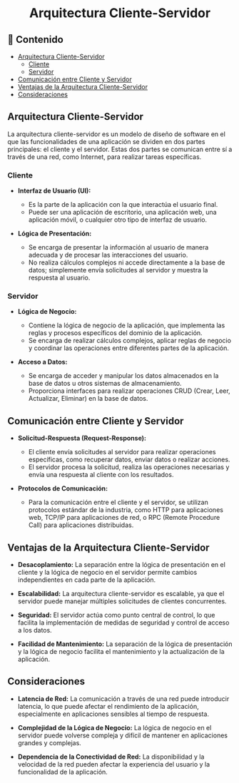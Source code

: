 <h1 align="center">Arquitectura Cliente-Servidor</h1>

<h2>📑 Contenido</h2>

- [Arquitectura Cliente-Servidor](#arquitectura-cliente-servidor)
  - [Cliente](#cliente)
  - [Servidor](#servidor)
- [Comunicación entre Cliente y Servidor](#comunicación-entre-cliente-y-servidor)
- [Ventajas de la Arquitectura Cliente-Servidor](#ventajas-de-la-arquitectura-cliente-servidor)
- [Consideraciones](#consideraciones)

## Arquitectura Cliente-Servidor

La arquitectura cliente-servidor es un modelo de diseño de software en el que las funcionalidades de una aplicación se dividen en dos partes principales: el cliente y el servidor. Estas dos partes se comunican entre sí a través de una red, como Internet, para realizar tareas específicas.

### Cliente

- **Interfaz de Usuario (UI):**

  - Es la parte de la aplicación con la que interactúa el usuario final.
  - Puede ser una aplicación de escritorio, una aplicación web, una aplicación móvil, o cualquier otro tipo de interfaz de usuario.

- **Lógica de Presentación:**
  - Se encarga de presentar la información al usuario de manera adecuada y de procesar las interacciones del usuario.
  - No realiza cálculos complejos ni accede directamente a la base de datos; simplemente envía solicitudes al servidor y muestra la respuesta al usuario.

### Servidor

- **Lógica de Negocio:**

  - Contiene la lógica de negocio de la aplicación, que implementa las reglas y procesos específicos del dominio de la aplicación.
  - Se encarga de realizar cálculos complejos, aplicar reglas de negocio y coordinar las operaciones entre diferentes partes de la aplicación.

- **Acceso a Datos:**

  - Se encarga de acceder y manipular los datos almacenados en la base de datos u otros sistemas de almacenamiento.
  - Proporciona interfaces para realizar operaciones CRUD (Crear, Leer, Actualizar, Eliminar) en la base de datos.

## Comunicación entre Cliente y Servidor

- **Solicitud-Respuesta (Request-Response):**

  - El cliente envía solicitudes al servidor para realizar operaciones específicas, como recuperar datos, enviar datos o realizar acciones.
  - El servidor procesa la solicitud, realiza las operaciones necesarias y envía una respuesta al cliente con los resultados.

- **Protocolos de Comunicación:**

  - Para la comunicación entre el cliente y el servidor, se utilizan protocolos estándar de la industria, como HTTP para aplicaciones web, TCP/IP para aplicaciones de red, o RPC (Remote Procedure Call) para aplicaciones distribuidas.

## Ventajas de la Arquitectura Cliente-Servidor

- **Desacoplamiento:** La separación entre la lógica de presentación en el cliente y la lógica de negocio en el servidor permite cambios independientes en cada parte de la aplicación.

- **Escalabilidad:** La arquitectura cliente-servidor es escalable, ya que el servidor puede manejar múltiples solicitudes de clientes concurrentes.

- **Seguridad:** El servidor actúa como punto central de control, lo que facilita la implementación de medidas de seguridad y control de acceso a los datos.

- **Facilidad de Mantenimiento:** La separación de la lógica de presentación y la lógica de negocio facilita el mantenimiento y la actualización de la aplicación.

## Consideraciones

- **Latencia de Red:** La comunicación a través de una red puede introducir latencia, lo que puede afectar el rendimiento de la aplicación, especialmente en aplicaciones sensibles al tiempo de respuesta.

- **Complejidad de la Lógica de Negocio:** La lógica de negocio en el servidor puede volverse compleja y difícil de mantener en aplicaciones grandes y complejas.

- **Dependencia de la Conectividad de Red:** La disponibilidad y la velocidad de la red pueden afectar la experiencia del usuario y la funcionalidad de la aplicación.
